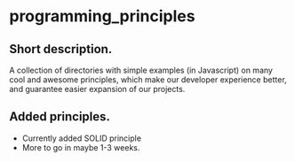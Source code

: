 # programming_principles
## Short description.
A collection of directories with simple examples (in Javascript) on many cool and awesome principles, which make our developer experience better, and guarantee easier expansion of our projects. 

## Added principles.
* Currently added SOLID principle
* More to go in maybe 1-3 weeks.
